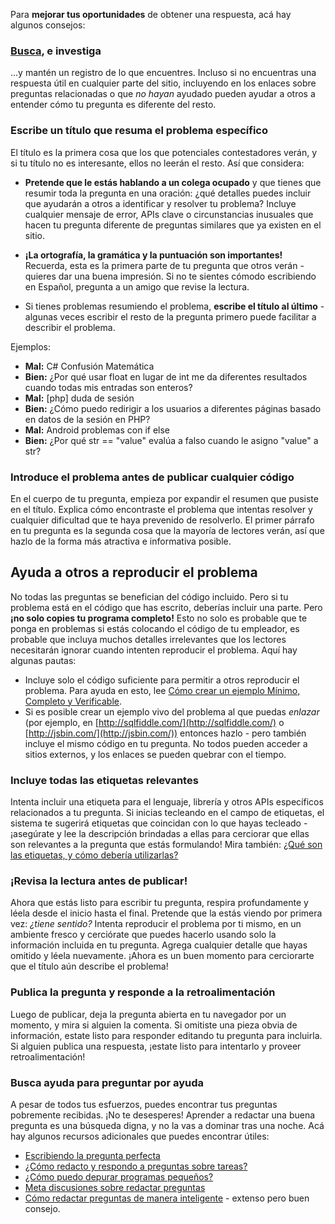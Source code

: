 Para **mejorar tus oportunidades** de obtener una respuesta, acá hay algunos consejos:

### [Busca](/search), e investiga

...y mantén un registro de lo que encuentres. Incluso si no encuentras una respuesta útil en cualquier parte del sitio, incluyendo en los enlaces sobre preguntas relacionadas o que _no hayan_ ayudado pueden ayudar a otros a entender cómo tu pregunta es diferente del resto.

### Escribe un título que resuma el problema específico

El título es la primera cosa que los que potenciales contestadores verán, y si tu título no es interesante, ellos no leerán el resto. Así que considera:

- **Pretende que le estás hablando a un colega ocupado** y que tienes que resumir toda la pregunta en una oración: ¿qué detalles puedes incluir que ayudarán a otros a identificar y resolver tu problema? Incluye cualquier mensaje de error, APIs clave o circunstancias inusuales que hacen tu pregunta diferente de preguntas similares que ya existen en el sitio.

- **¡La ortografía, la gramática y la puntuación son importantes!** Recuerda, esta es la primera parte de tu pregunta que otros verán - quieres dar una buena impresión. Si no te sientes cómodo escribiendo en Español, pregunta a un amigo que revise la lectura.

- Si tienes problemas resumiendo el problema, **escribe el título al último** - algunas veces escribir el resto de la pregunta primero puede facilitar a describir el problema.

Ejemplos:

- **Mal:** C# Confusión Matemática
- **Bien:** ¿Por qué usar float en lugar de int me da diferentes resultados cuando todas mis entradas son enteros?
- **Mal:** [php] duda de sesión
- **Bien:** ¿Cómo puedo redirigir a los usuarios a diferentes páginas basado en datos de la sesión en PHP?
- **Mal:** Android problemas con if else
- **Bien:** ¿Por qué str == "value" evalúa a falso cuando le asigno "value" a str?

### Introduce el problema antes de publicar cualquier código

En el cuerpo de tu pregunta, empieza por expandir el resumen que pusiste en el título. Explica cómo encontraste el problema que intentas resolver y cualquier dificultad que te haya prevenido de resolverlo. El primer párrafo en tu pregunta es la segunda cosa que la mayoría de lectores verán, así que hazlo de la forma más atractiva e informativa posible.

## Ayuda a otros a reproducir el problema

No todas las preguntas se benefician del código incluido. Pero si tu problema está en el código que has escrito, deberías incluir una parte. Pero **¡no solo copies tu programa completo!** Esto no solo es probable que te ponga en problemas si estás colocando el código de tu empleador, es probable que incluya muchos detalles irrelevantes que los lectores necesitarán ignorar cuando intenten reproducir el problema. Aquí hay algunas pautas:

- Incluye solo el código suficiente para permitir a otros reproducir el problema. Para ayuda en esto, lee [Cómo crear un ejemplo Mínimo, Completo y Verificable](/help/mcve).
- Si es posible crear un ejemplo vivo del problema al que puedas _enlazar_ (por ejemplo, en [http://sqlfiddle.com/](http://sqlfiddle.com/) o [http://jsbin.com/](http://jsbin.com/)) entonces hazlo - pero también incluye el mismo código en tu pregunta. No todos pueden acceder a sitios externos, y los enlaces se pueden quebrar con el tiempo.

### Incluye todas las etiquetas relevantes

Intenta incluir una etiqueta para el lenguaje, librería y otros APIs específicos relacionados a tu pregunta. Si inicias tecleando en el campo de etiquetas, el sistema te sugerirá etiquetas que coincidan con lo que hayas tecleado - ¡asegúrate y lee la descripción brindadas a ellas para cerciorar que ellas son relevantes a la pregunta que estás formulando! Mira también: [¿Qué son las etiquetas, y cómo debería utilizarlas?](/help/tagging)

### ¡Revisa la lectura antes de publicar!

Ahora que estás listo para escribir tu pregunta, respira profundamente y léela desde el inicio hasta el final. Pretende que la estás viendo por primera vez: _¿tiene sentido?_ Intenta reproducir el problema por ti mismo, en un ambiente fresco y cerciórate que puedes hacerlo usando solo la información incluida en tu pregunta. Agrega cualquier detalle que hayas omitido y léela nuevamente. ¡Ahora es un buen momento para cerciorarte que el título aún describe el problema!

### Publica la pregunta y responde a la retroalimentación

Luego de publicar, deja la pregunta abierta en tu navegador por un momento, y mira si alguien la comenta. Si omitiste una pieza obvia de información, estate listo para responder editando tu pregunta para incluirla. Si alguien publica una respuesta, ¡estate listo para intentarlo y proveer retroalimentación!

### Busca ayuda para preguntar por ayuda

A pesar de todos tus esfuerzos, puedes encontrar tus preguntas pobremente recibidas. ¡No te desesperes! Aprender a redactar una buena pregunta es una búsqueda digna, y no la vas a dominar tras una noche. Acá hay algunos recursos adicionales que puedes encontrar útiles:

- [Escribiendo la pregunta perfecta](http://codeblog.jonskeet.uk/2010/08/29/writing-the-perfect-question/)
- [¿Cómo redacto y respondo a preguntas sobre tareas?](http://meta.stackexchange.com/questions/10811/how-do-i-ask-and-answer-homework-questions)
- [¿Cómo puedo depurar programas pequeños?](http://ericlippert.com/2014/03/05/how-to-debug-small-programs/)
- [Meta discusiones sobre redactar preguntas](http://meta.stackexchange.com/questions/tagged/asking-questions)
- [Cómo redactar preguntas de manera inteligente](http://www.catb.org/~esr/faqs/smart-questions.html) - extenso pero buen consejo.
